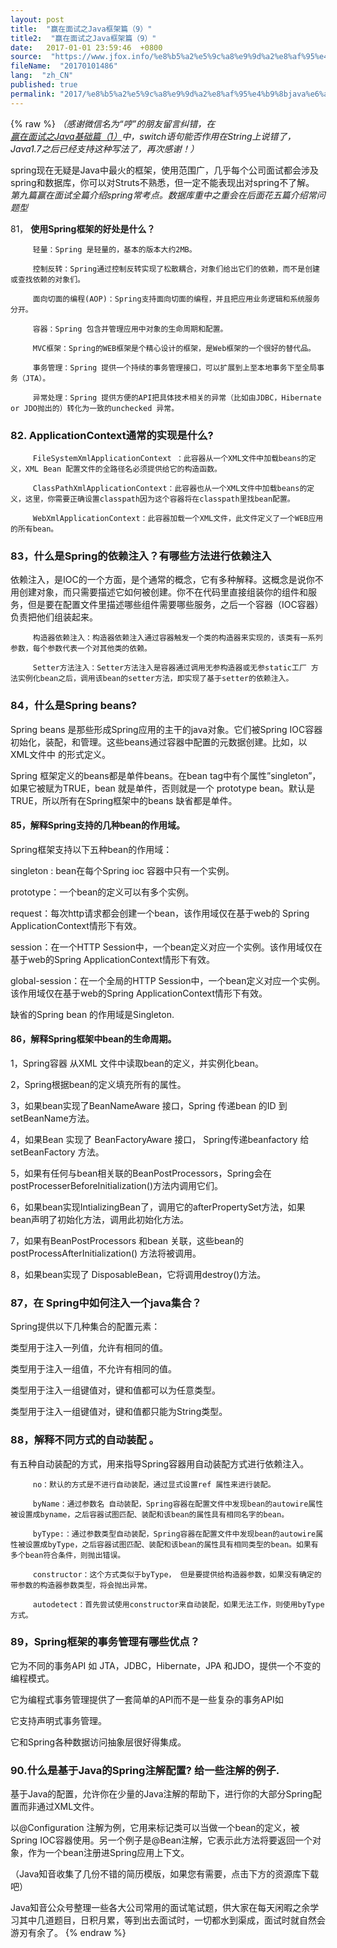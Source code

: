 ```yaml
---
layout: post
title:  "赢在面试之Java框架篇（9）"
title2:  "赢在面试之Java框架篇（9）"
date:   2017-01-01 23:59:46  +0800
source:  "https://www.jfox.info/%e8%b5%a2%e5%9c%a8%e9%9d%a2%e8%af%95%e4%b9%8bjava%e6%a1%86%e6%9e%b6%e7%af%879.html"
fileName:  "20170101486"
lang:  "zh_CN"
published: true
permalink: "2017/%e8%b5%a2%e5%9c%a8%e9%9d%a2%e8%af%95%e4%b9%8bjava%e6%a1%86%e6%9e%b6%e7%af%879.html"
---
```

{% raw %}
*（感谢微信名为“哼”的朋友留言纠错，在*[*赢在面试之Java基础篇（1）*](https://www.jfox.info/go.php?url=http://mp.weixin.qq.com/s?__biz=MzI4Njc5NjM1NQ==&amp;mid=2247483653&amp;idx=1&amp;sn=006c7510542d5ea29c3afb4ce14cbc64&amp;chksm=ebd63e29dca1b73f12d1adaab65a484c5eef94180df5fcac93fabde691c6d26a689c45f63bcf&amp;scene=21#wechat_redirect)*中，switch语句能否作用在String上说错了，Java1.7之后已经支持这种写法了，再次感谢！）*

 spring现在无疑是Java中最火的框架，使用范围广，几乎每个公司面试都会涉及spring和数据库，你可以对Struts不熟悉，但一定不能表现出对spring不了解。 *第九篇赢在面试全篇介绍spring常考点。数据库重中之重会在后面花五篇介绍常问题型*

 81， **使用Spring框架的好处是什么？**

         轻量：Spring 是轻量的，基本的版本大约2MB。 

         控制反转：Spring通过控制反转实现了松散耦合，对象们给出它们的依赖，而不是创建或查找依赖的对象们。 

         面向切面的编程(AOP)：Spring支持面向切面的编程，并且把应用业务逻辑和系统服务分开。 

         容器：Spring 包含并管理应用中对象的生命周期和配置。 

         MVC框架：Spring的WEB框架是个精心设计的框架，是Web框架的一个很好的替代品。 

         事务管理：Spring 提供一个持续的事务管理接口，可以扩展到上至本地事务下至全局事务（JTA）。 

         异常处理：Spring 提供方便的API把具体技术相关的异常（比如由JDBC，Hibernate or JDO抛出的）转化为一致的unchecked 异常。 

###  82. ApplicationContext通常的实现是什么? 

         FileSystemXmlApplicationContext ：此容器从一个XML文件中加载beans的定义，XML Bean 配置文件的全路径名必须提供给它的构造函数。 

         ClassPathXmlApplicationContext：此容器也从一个XML文件中加载beans的定义，这里，你需要正确设置classpath因为这个容器将在classpath里找bean配置。 

         WebXmlApplicationContext：此容器加载一个XML文件，此文件定义了一个WEB应用的所有bean。 

###  83，什么是Spring的依赖注入？有哪些方法进行依赖注入 

依赖注入，是IOC的一个方面，是个通常的概念，它有多种解释。这概念是说你不用创建对象，而只需要描述它如何被创建。你不在代码里直接组装你的组件和服务，但是要在配置文件里描述哪些组件需要哪些服务，之后一个容器（IOC容器）负责把他们组装起来。

         构造器依赖注入：构造器依赖注入通过容器触发一个类的构造器来实现的，该类有一系列参数，每个参数代表一个对其他类的依赖。 

         Setter方法注入：Setter方法注入是容器通过调用无参构造器或无参static工厂 方法实例化bean之后，调用该bean的setter方法，即实现了基于setter的依赖注入。 

###  84，什么是Spring beans? 

Spring beans 是那些形成Spring应用的主干的java对象。它们被Spring IOC容器初始化，装配，和管理。这些beans通过容器中配置的元数据创建。比如，以XML文件中<bean/> 的形式定义。

Spring 框架定义的beans都是单件beans。在bean tag中有个属性”singleton”，如果它被赋为TRUE，bean 就是单件，否则就是一个 prototype bean。默认是TRUE，所以所有在Spring框架中的beans 缺省都是单件。

#### 85，解释Spring支持的几种bean的作用域。

Spring框架支持以下五种bean的作用域：

 singleton : bean在每个Spring ioc 容器中只有一个实例。 

 prototype：一个bean的定义可以有多个实例。 

 request：每次http请求都会创建一个bean，该作用域仅在基于web的        Spring ApplicationContext情形下有效。 

 session：在一个HTTP Session中，一个bean定义对应一个实例。该作用域仅在基于web的Spring ApplicationContext情形下有效。 

 global-session：在一个全局的HTTP Session中，一个bean定义对应一个实例。该作用域仅在基于web的Spring ApplicationContext情形下有效。 

缺省的Spring bean 的作用域是Singleton.

#### 86，解释Spring框架中bean的生命周期。

1，Spring容器 从XML 文件中读取bean的定义，并实例化bean。

2，Spring根据bean的定义填充所有的属性。

3，如果bean实现了BeanNameAware 接口，Spring 传递bean 的ID 到 setBeanName方法。

4，如果Bean 实现了 BeanFactoryAware 接口， Spring传递beanfactory 给setBeanFactory 方法。

5，如果有任何与bean相关联的BeanPostProcessors，Spring会在postProcesserBeforeInitialization()方法内调用它们。

6，如果bean实现IntializingBean了，调用它的afterPropertySet方法，如果bean声明了初始化方法，调用此初始化方法。

7，如果有BeanPostProcessors 和bean 关联，这些bean的postProcessAfterInitialization() 方法将被调用。

8，如果bean实现了 DisposableBean，它将调用destroy()方法。

###  87，在 Spring中如何注入一个java集合？ 

Spring提供以下几种集合的配置元素：

<list>类型用于注入一列值，允许有相同的值。

<set> 类型用于注入一组值，不允许有相同的值。

<map> 类型用于注入一组键值对，键和值都可以为任意类型。

<props>类型用于注入一组键值对，键和值都只能为String类型。

###  88，解释不同方式的自动装配 。 

有五种自动装配的方式，用来指导Spring容器用自动装配方式进行依赖注入。

         no：默认的方式是不进行自动装配，通过显式设置ref 属性来进行装配。 

         byName：通过参数名 自动装配，Spring容器在配置文件中发现bean的autowire属性被设置成byname，之后容器试图匹配、装配和该bean的属性具有相同名字的bean。 

         byType:：通过参数类型自动装配，Spring容器在配置文件中发现bean的autowire属性被设置成byType，之后容器试图匹配、装配和该bean的属性具有相同类型的bean。如果有多个bean符合条件，则抛出错误。 

         constructor：这个方式类似于byType， 但是要提供给构造器参数，如果没有确定的带参数的构造器参数类型，将会抛出异常。 

         autodetect：首先尝试使用constructor来自动装配，如果无法工作，则使用byType方式。 

###  89，Spring框架的事务管理有哪些优点？ 

它为不同的事务API  如 JTA，JDBC，Hibernate，JPA 和JDO，提供一个不变的编程模式。

它为编程式事务管理提供了一套简单的API而不是一些复杂的事务API如

它支持声明式事务管理。

它和Spring各种数据访问抽象层很好得集成。

###  90.什么是基于Java的Spring注解配置? 给一些注解的例子. 

基于Java的配置，允许你在少量的Java注解的帮助下，进行你的大部分Spring配置而非通过XML文件。

以@Configuration 注解为例，它用来标记类可以当做一个bean的定义，被Spring IOC容器使用。另一个例子是@Bean注解，它表示此方法将要返回一个对象，作为一个bean注册进Spring应用上下文。

（Java知音收集了几份不错的简历模版，如果您有需要，点击下方的资源库下载吧）

Java知音公众号整理一些各大公司常用的面试笔试题，供大家在每天闲暇之余学习其中几道题目，日积月累，等到出去面试时，一切都水到渠成，面试时就自然会游刃有余了。
{% endraw %}